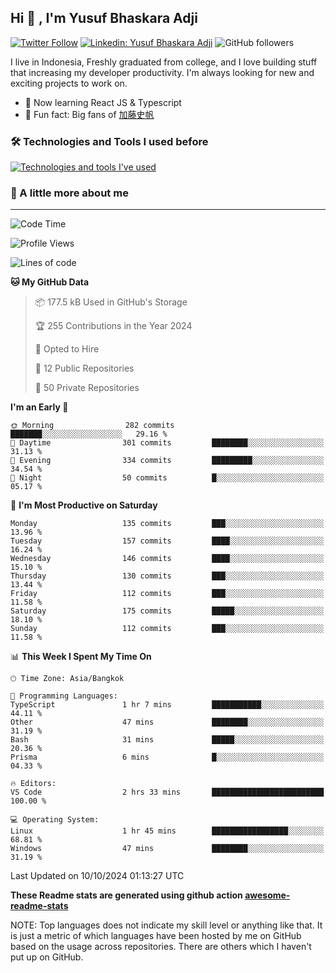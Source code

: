 ## Hi 👋 , I'm Yusuf Bhaskara Adji

[![Twitter Follow](https://img.shields.io/twitter/follow/frelein_asli?label=Follow)](https://twitter.com/intent/follow?screen_name=frelein_asli)
[![Linkedin: Yusuf Bhaskara Adji](https://img.shields.io/badge/-yusufadji-blue?style=flat-square&logo=Linkedin&logoColor=white&link=https://www.linkedin.com/in/yusuf-bhaskara-adji/)](https://www.linkedin.com/in/yusuf-bhaskara-adji/)
![GitHub followers](https://img.shields.io/github/followers/yusufadji?label=Follow&style=social)

I live in Indonesia, Freshly graduated from college, and I love building stuff that increasing my developer productivity. I'm always looking for new and exciting projects to work on.

- 🌱 Now learning React JS & Typescript
- 🐻 Fun fact: Big fans of [加藤史帆](https://www.instagram.com/katoshi.official/)

### 🛠️ Technologies and Tools I used before

[![Technologies and tools I've used](https://skillicons.dev/icons?i=html,css,js,ts,php,python,kotlin,tailwind,bootstrap,next,express,sequelize,mysql,prisma,firebase,vercel,vscode,androidstudio,bash,git,postman,figma,docker,linux&perline=12)](#)

### 🐣 A little more about me

---

<!--START_SECTION:waka-->
![Code Time](http://img.shields.io/badge/Code%20Time-1%2C100%20hrs%2057%20mins-blue)

![Profile Views](http://img.shields.io/badge/Profile%20Views-0-blue)

![Lines of code](https://img.shields.io/badge/From%20Hello%20World%20I%27ve%20Written-673.3%20thousand%20lines%20of%20code-blue)

**🐱 My GitHub Data** 

> 📦 177.5 kB Used in GitHub's Storage 
 > 
> 🏆 255 Contributions in the Year 2024
 > 
> 💼 Opted to Hire
 > 
> 📜 12 Public Repositories 
 > 
> 🔑 50 Private Repositories 
 > 
**I'm an Early 🐤** 

```text
🌞 Morning                282 commits         ███████░░░░░░░░░░░░░░░░░░   29.16 % 
🌆 Daytime                301 commits         ████████░░░░░░░░░░░░░░░░░   31.13 % 
🌃 Evening                334 commits         █████████░░░░░░░░░░░░░░░░   34.54 % 
🌙 Night                  50 commits          █░░░░░░░░░░░░░░░░░░░░░░░░   05.17 % 
```
📅 **I'm Most Productive on Saturday** 

```text
Monday                   135 commits         ███░░░░░░░░░░░░░░░░░░░░░░   13.96 % 
Tuesday                  157 commits         ████░░░░░░░░░░░░░░░░░░░░░   16.24 % 
Wednesday                146 commits         ████░░░░░░░░░░░░░░░░░░░░░   15.10 % 
Thursday                 130 commits         ███░░░░░░░░░░░░░░░░░░░░░░   13.44 % 
Friday                   112 commits         ███░░░░░░░░░░░░░░░░░░░░░░   11.58 % 
Saturday                 175 commits         █████░░░░░░░░░░░░░░░░░░░░   18.10 % 
Sunday                   112 commits         ███░░░░░░░░░░░░░░░░░░░░░░   11.58 % 
```


📊 **This Week I Spent My Time On** 

```text
🕑︎ Time Zone: Asia/Bangkok

💬 Programming Languages: 
TypeScript               1 hr 7 mins         ███████████░░░░░░░░░░░░░░   44.11 % 
Other                    47 mins             ████████░░░░░░░░░░░░░░░░░   31.19 % 
Bash                     31 mins             █████░░░░░░░░░░░░░░░░░░░░   20.36 % 
Prisma                   6 mins              █░░░░░░░░░░░░░░░░░░░░░░░░   04.33 % 

🔥 Editors: 
VS Code                  2 hrs 33 mins       █████████████████████████   100.00 % 

💻 Operating System: 
Linux                    1 hr 45 mins        █████████████████░░░░░░░░   68.81 % 
Windows                  47 mins             ████████░░░░░░░░░░░░░░░░░   31.19 % 
```


 Last Updated on 10/10/2024 01:13:27 UTC
<!--END_SECTION:waka-->

**These Readme stats are generated using github action [awesome-readme-stats](https://github.com/anmol098/waka-readme-stats)**

NOTE: Top languages does not indicate my skill level or anything like that. It is just a metric of which languages have been hosted by me on GitHub based on the usage across repositories. There are others which I haven't put up on GitHub.
